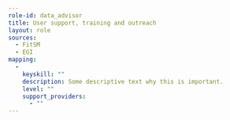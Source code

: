 ```yaml
---
role-id: data_advisor
title: User support, training and outreach
layout: role
sources: 
  - FitSM
  - EGI
mapping: 
  - 
    keyskill: ""
    description: Some descriptive text why this is important.
    level: ""
    support_providers: 
      - ""
---
```

